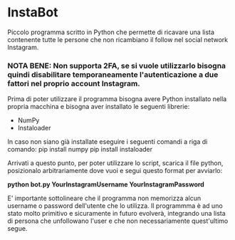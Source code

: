 # InstaBot
Piccolo programma scritto in Python che permette di ricavare una lista contenente tutte le persone che non ricambiano il follow nel social network Instagram.
### NOTA BENE: Non supporta 2FA, se si vuole utilizzarlo bisogna quindi disabilitare temporaneamente l'autenticazione a due fattori nel proprio account Instagram.

Prima di poter utilizzare il programma bisogna avere Python installato nella propria macchina e bisogna aver installato le seguenti librerie:
- NumPy
- Instaloader

In caso non siano già installate eseguire i seguenti comandi a riga di comando:
  pip install numpy
  pip install instaloader
  
Arrivati a questo punto, per poter utilizzare lo script, scarica il file python, posizionalo arbitrariamente dove vuoi e segui questo format per avviarlo:
  
  __python bot.py YourInstagramUsername YourInstagramPassword__
  
E' importante sottolineare che il programma non memorizza alcun username o password dell'utente che lo utilizza. 
Il programmma è ad uno stato molto primitivo e sicuramente in futuro evolverà, integrando una lista di persona che unfollowano l'user e che non necessariamente quest'ultimo segue.
